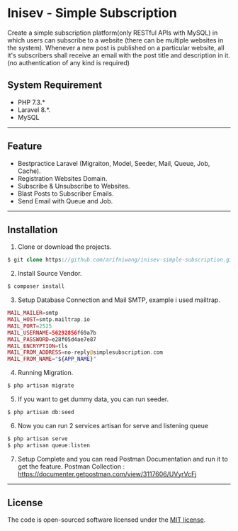 # Inisev - Simple Subscription
Create a simple subscription platform(only RESTful APIs with MySQL) in which users can subscribe to a website (there can be multiple websites in the system). Whenever a new post is published on a particular website, all it's subscribers shall receive an email with the post title and description in it. (no authentication of any kind is required)

## System Requirement
- PHP 7.3.*
- Laravel 8.*.
- MySQL
<hr>


## Feature
- Bestpractice Laravel (Migraiton, Model, Seeder, Mail, Queue, Job, Cache).
- Registration Websites Domain.
- Subscribe & Unsubscribe to Websites.
- Blast Posts to Subscriber Emails.
- Send Email with Queue and Job.
<hr>


## Installation
1. Clone or download the projects.
```php
$ git clone https://github.com/arifniwang/inisev-simple-subscription.git
```

2. Install Source Vendor.
```php
$ composer install
```

3. Setup Database Connection and Mail SMTP, example i used mailtrap.
```php
MAIL_MAILER=smtp
MAIL_HOST=smtp.mailtrap.io
MAIL_PORT=2525
MAIL_USERNAME=56292856f69a7b
MAIL_PASSWORD=e28f05d4ae7e87
MAIL_ENCRYPTION=tls
MAIL_FROM_ADDRESS=no-reply@simplesubscription.com
MAIL_FROM_NAME="${APP_NAME}"
```

4. Running Migration.
```php
$ php artisan migrate
```

5. If you want to get dummy data, you can run seeder.
```php
$ php artisan db:seed
```

6. Now you can run 2 services artisan for serve and listening queue
```php
$ php artisan serve
$ php artisan queue:listen
```

7. Setup Complete and you can read Postman Documentation and run it to get the feature.
Postman Collection : https://documenter.getpostman.com/view/3117606/UVyrVcFj
<hr>


## License

The code is open-sourced software licensed under the [MIT license](https://opensource.org/licenses/MIT).
